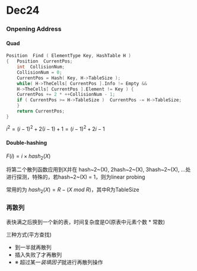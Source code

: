 # Dec24



### Onpening Address

#### Quad

```c
Position  Find ( ElementType Key, HashTable H ) 
{   Position  CurrentPos; 
    int  CollisionNum; 
    CollisionNum = 0; 
    CurrentPos = Hash( Key, H->TableSize ); 
    while( H->TheCells[ CurrentPos ].Info != Empty && 
	H->TheCells[ CurrentPos ].Element != Key ) { 
	CurrentPos += 2 * ++CollisionNum - 1; 
	if ( CurrentPos >= H->TableSize )  CurrentPos -= H->TableSize; 
    } 
    return CurrentPos; 
}
```

$i^2 = (i-1)^2 +2(i-1)+1 = (i-1)^2+2i-1$

#### Double-hashing

$F(i) = i \times hash_2(X)$

将第二个散列函数应用到X并在 hash~2~(X), 2hash~2~(X), 3hash~2~(X), ...处进行探测，特殊的，若hash~2~(X) = 1，则为linear probing

常用的为 $hash_2(X) = R - (X\ mod\ R)$，其中R为TableSize

### 再散列

表快满之后换到一个新的表，时间复杂度是O(原表中元素个数 * 常数)

三种方式(平方查找)

* 到一半就再散列
* 插入失败了才再散列
* ※ 超过某一*装填因子*就进行再散列操作

